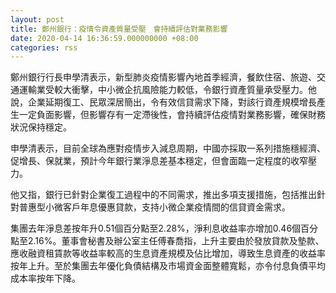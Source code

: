 ```yaml
---
layout: post
title: 鄭州銀行：疫情令資產質量受壓　會持續評估對業務影響
date: 2020-04-14 16:36:59.000000000 +08:00
categories: rss
---
```


鄭州銀行行長申學清表示，新型肺炎疫情影響內地首季經濟，餐飲住宿、旅遊、交通運輸業受較大衝擊，中小微企抗風險能力較低，令銀行資產質量承受壓力。他說，企業延期復工、民眾深居簡出，令有效信貸需求下降，對該行資產規模增長產生一定負面影響，但影響存有一定滯後性，會持續評估疫情對業務影響，確保財務狀況保持穩定。

申學清表示，目前全球為應對疫情步入減息周期，中國亦採取一系列措施穩經濟、促增長、保就業，預計今年銀行業淨息差基本穩定，但會面臨一定程度的收窄壓力。

他又指，銀行已針對企業復工過程中的不同需求，推出多項支援措施，包括推出針對普惠型小微客戶年息優惠貸款，支持小微企業疫情間的信貸資金需求。

集團去年淨息差按年升0.51個百分點至2.28%，淨利息收益率亦增加0.46個百分點至2.16%。董事會秘書及辦公室主任傅春喬指，上升主要由於發放貸款及墊款、應收融資租賃款等收益率較高的生息資產規模及佔比增加，導致生息資產的收益率按年上升。至於集團去年優化負債結構及市場資金面整體寬鬆，亦令付息負債平均成本率按年下降。
